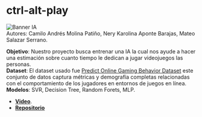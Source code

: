 # ctrl-alt-play
![Banner IA](https://github.com/user-attachments/assets/43a6f532-f822-43e8-a2f0-38e8b8739f33)  
Autores: Camilo Andrés Molina Patiño, Nery Karolina Aponte Barajas, Mateo Salazar Serrano.

**Objetivo**: Nuestro proyecto busca entrenar una IA la cual nos ayude a hacer una estimación sobre cuanto tiempo le dedican a jugar videojuegos las personas.  
**Dataset**: El dataset usado fue [Predict Online Gaming Behavior Dataset](https://www.kaggle.com/datasets/rabieelkharoua/predict-online-gaming-behavior-dataset/data) este conjunto de datos captura métricas y demografía completas relacionadas con el comportamiento de los jugadores en entornos de juegos en línea.  
**Modelos**: SVR, Decision Tree, Random Forets, MLP.  
- **[Video](https://www.youtube.com/watch?v=GHMjD0Lp5DY)**.  
- **[Repositorio](https://github.com/Side-Flip/ctrl-alt-play)**
